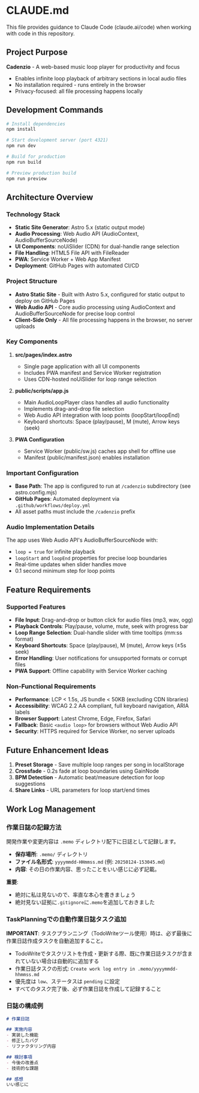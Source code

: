 # CLAUDE.md

This file provides guidance to Claude Code (claude.ai/code) when working with code in this repository.

## Project Purpose

**Cadenzio** - A web-based music loop player for productivity and focus
- Enables infinite loop playback of arbitrary sections in local audio files
- No installation required - runs entirely in the browser
- Privacy-focused: all file processing happens locally

## Development Commands

```bash
# Install dependencies
npm install

# Start development server (port 4321)
npm run dev

# Build for production
npm run build

# Preview production build
npm run preview
```

## Architecture Overview

### Technology Stack
- **Static Site Generator**: Astro 5.x (static output mode)
- **Audio Processing**: Web Audio API (AudioContext, AudioBufferSourceNode)
- **UI Components**: noUiSlider (CDN) for dual-handle range selection
- **File Handling**: HTML5 File API with FileReader
- **PWA**: Service Worker + Web App Manifest
- **Deployment**: GitHub Pages with automated CI/CD

### Project Structure
- **Astro Static Site** - Built with Astro 5.x, configured for static output to deploy on GitHub Pages
- **Web Audio API** - Core audio processing using AudioContext and AudioBufferSourceNode for precise loop control
- **Client-Side Only** - All file processing happens in the browser, no server uploads

### Key Components

1. **src/pages/index.astro**
   - Single page application with all UI components
   - Includes PWA manifest and Service Worker registration
   - Uses CDN-hosted noUiSlider for loop range selection

2. **public/scripts/app.js**
   - Main AudioLoopPlayer class handles all audio functionality
   - Implements drag-and-drop file selection
   - Web Audio API integration with loop points (loopStart/loopEnd)
   - Keyboard shortcuts: Space (play/pause), M (mute), Arrow keys (seek)

3. **PWA Configuration**
   - Service Worker (public/sw.js) caches app shell for offline use
   - Manifest (public/manifest.json) enables installation

### Important Configuration

- **Base Path**: The app is configured to run at `/cadenzio` subdirectory (see astro.config.mjs)
- **GitHub Pages**: Automated deployment via `.github/workflows/deploy.yml`
- All asset paths must include the `/cadenzio` prefix

### Audio Implementation Details

The app uses Web Audio API's AudioBufferSourceNode with:
- `loop = true` for infinite playback
- `loopStart` and `loopEnd` properties for precise loop boundaries
- Real-time updates when slider handles move
- 0.1 second minimum step for loop points

## Feature Requirements

### Supported Features
- **File Input**: Drag-and-drop or button click for audio files (mp3, wav, ogg)
- **Playback Controls**: Play/pause, volume, mute, seek with progress bar
- **Loop Range Selection**: Dual-handle slider with time tooltips (mm:ss format)
- **Keyboard Shortcuts**: Space (play/pause), M (mute), Arrow keys (±5s seek)
- **Error Handling**: User notifications for unsupported formats or corrupt files
- **PWA Support**: Offline capability with Service Worker caching

### Non-Functional Requirements
- **Performance**: LCP < 1.5s, JS bundle < 50KB (excluding CDN libraries)
- **Accessibility**: WCAG 2.2 AA compliant, full keyboard navigation, ARIA labels
- **Browser Support**: Latest Chrome, Edge, Firefox, Safari
- **Fallback**: Basic `<audio loop>` for browsers without Web Audio API
- **Security**: HTTPS required for Service Worker, no server uploads

## Future Enhancement Ideas

1. **Preset Storage** - Save multiple loop ranges per song in localStorage
2. **Crossfade** - 0.2s fade at loop boundaries using GainNode
4. **BPM Detection** - Automatic beat/measure detection for loop suggestions
5. **Share Links** - URL parameters for loop start/end times

## Work Log Management

### 作業日誌の記録方法

開発作業や変更内容は `.memo` ディレクトリ配下に日誌として記録します。

- **保存場所**: `.memo/` ディレクトリ
- **ファイル名形式**: `yyyymmdd-HHmmss.md` (例: `20250124-153045.md`)
- **内容**: その日の作業内容、思ったことをいい感じに必ず記載。

**重要**: 
- 絶対に私は見ないので、率直な本心を書きましょう
- 絶対見ない証拠に`.gitignore`に`.memo`を追加しておきました

### TaskPlanningでの自動作業日誌タスク追加

**IMPORTANT**: タスクプランニング（TodoWriteツール使用）時は、必ず最後に作業日誌作成タスクを自動追加すること。

- TodoWriteでタスクリストを作成・更新する際、既に作業日誌タスクが含まれていない場合は自動的に追加する
- 作業日誌タスクの形式: `Create work log entry in .memo/yyyymmdd-hhmmss.md`
- 優先度は `low`、ステータスは `pending` に設定
- すべてのタスク完了後、必ず作業日誌を作成して記録すること

### 日誌の構成例

```markdown
# 作業日誌

## 実施内容
- 実装した機能
- 修正したバグ
- リファクタリング内容

## 検討事項
- 今後の改善点
- 技術的な課題

## 感想
いい感じに

```